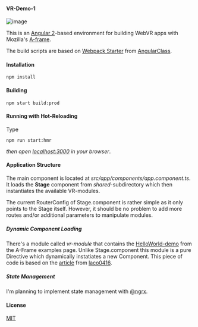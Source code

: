 #### VR-Demo-1

![image](http://imageup.info/upload/big/2016/07/10/5782b3b45b6e9.png)

This is an [Angular 2](https://angular.io/)-based environment for building WebVR apps with Mozilla's [A-frame](https://aframe.io/).

The build scripts are based on [Webpack Starter](https://github.com/AngularClass/angular2-webpack-starter) from [AngularClass](https://github.com/AngularClass). 

#### Installation

```
npm install 
```

#### Building 
```
npm start build:prod 
```

#### Running with Hot-Reloading 
Type
```
npm run start:hmr 
```
*then open [localhost:3000](http://localhost:3000) in your browser*.

#### Application Structure 

The main component is located at *src/app/components/app.component.ts*. It loads the **Stage** component from *shared*-subdirectory which then instantiates the available VR-modules. 

The current RouterConfig of Stage.component is rather simple as it only points to the Stage itself. However, it should be no problem 
to add more routes and/or additional parameters to manipulate modules. 

##### Dynamic Component Loading

There's a module called *vr-module* that contains the [HelloWorld-demo](https://aframe.io/examples/showcase/helloworld/) from the 
A-Frame examples page. Unlike Stage.component this module is a pure Directive which dynamically instatiates a new Component. This piece of code is 
based on the [article](http://blog.lacolaco.net/post/dynamic-component-creation-in-angular-2/) from [laco0416](https://twitter.com/laco0416).

##### State Management

I'm planning to implement state management with [@ngrx](https://github.com/ngrx).

#### License 

[MIT](https://github.com/brakmic/Angular_VRDemo/blob/master/LICENSE)
